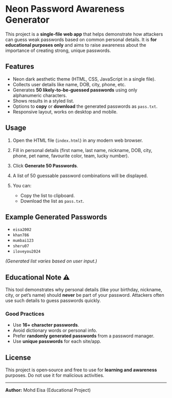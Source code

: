 # Neon Password Awareness Generator

This project is a **single‑file web app** that helps demonstrate how attackers can guess weak passwords based on common personal details. It is **for educational purposes only** and aims to raise awareness about the importance of creating strong, unique passwords.

## Features

* Neon dark aesthetic theme (HTML, CSS, JavaScript in a single file).
* Collects user details like name, DOB, city, phone, etc.
* Generates **50 likely‑to‑be‑guessed passwords** using only alphanumeric characters.
* Shows results in a styled list.
* Options to **copy** or **download** the generated passwords as `pass.txt`.
* Responsive layout, works on desktop and mobile.

## Usage

1. Open the HTML file (`index.html`) in any modern web browser.
2. Fill in personal details (first name, last name, nickname, DOB, city, phone, pet name, favourite color, team, lucky number).
3. Click **Generate 50 Passwords**.
4. A list of 50 guessable password combinations will be displayed.
5. You can:

   * Copy the list to clipboard.
   * Download the list as `pass.txt`.

## Example Generated Passwords

* `eisa2002`
* `khan786`
* `mumbai123`
* `sheru07`
* `iloveyou2024`

*(Generated list varies based on user input.)*

## Educational Note ⚠️

This tool demonstrates why personal details (like your birthday, nickname, city, or pet’s name) should **never** be part of your password. Attackers often use such details to guess passwords quickly.

### Good Practices

* Use **16+ character passwords**.
* Avoid dictionary words or personal info.
* Prefer **randomly generated passwords** from a password manager.
* Use **unique passwords** for each site/app.

## License

This project is open‑source and free to use for **learning and awareness** purposes. Do not use it for malicious activities.

---

**Author:** Mohd Eisa (Educational Project)

